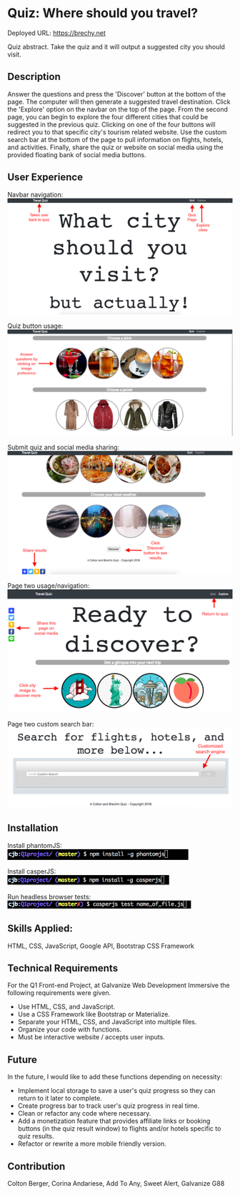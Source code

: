 Quiz: Where should you travel?
======================
Deployed URL: https://brechy.net

Quiz abstract. Take the quiz and it will output a suggested city you should visit.

## Description
Answer the questions and press the 'Discover' button at the bottom of the page. The computer will then generate a suggested travel destination. Click the 'Explore' option on the navbar on the top of the page. From the second page, you can begin to explore the four different cities that could be suggested in the previous quiz. Clicking on one of the four buttons will redirect you to that specific city's tourism related website. Use the custom search bar at the bottom of the page to pull information on flights, hotels, and activities. Finally, share the quiz or website on social media using the provided floating bank of social media buttons.

## User Experience

Navbar navigation:
![alt text](images/1.png "Navbar navigation")

Quiz button usage:
![alt text](images/2.png "Quiz button usage")

Submit quiz and social media sharing:
![alt text](images/3.png "Submit quiz and social media sharing")

Page two usage/navigation:
![alt text](images/4.png "Page two usage/navigation")

Page two custom search bar:
![alt text](images/5.png "Page two custom search bar")

## Installation
Install phantomJS:
![alt text](images/install1.png "Install phantomjs first")

Install casperJS:    
![alt text](images/install2.png "Install casperjs layer second")

Run headless browser tests:
![alt text](images/install3.png "Run headless web browser test files")

## Skills Applied:
HTML, CSS, JavaScript, Google API, Bootstrap CSS Framework

## Technical Requirements
For the Q1 Front-end Project, at Galvanize Web Development Immersive the following requirements were given.
 - Use HTML, CSS, and JavaScript.
 - Use a CSS Framework like Bootstrap or Materialize.
 - Separate your HTML, CSS, and JavaScript into multiple files.
 - Organize your code with functions.
 - Must be interactive website / accepts user inputs.

## Future
In the future, I would like to add these functions depending on necessity:
  - Implement local storage to save a user's quiz progress so they can return to it later to complete.
  - Create progress bar to track user's quiz progress in real time.
  - Clean or refactor any code where necessary.
  - Add a monetization feature that provides affiliate links or booking buttons (in the quiz result window) to flights and/or hotels specific to quiz results.
  - Refactor or rewrite a more mobile friendly version.

## Contribution
Colton Berger,
Corina Andariese,
Add To Any,
Sweet Alert,
Galvanize G88
